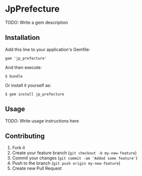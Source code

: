# JpPrefecture

TODO: Write a gem description

## Installation

Add this line to your application's Gemfile:

    gem 'jp_prefecture'

And then execute:

    $ bundle

Or install it yourself as:

    $ gem install jp_prefecture

## Usage

TODO: Write usage instructions here

## Contributing

1. Fork it
2. Create your feature branch (`git checkout -b my-new-feature`)
3. Commit your changes (`git commit -am 'Added some feature'`)
4. Push to the branch (`git push origin my-new-feature`)
5. Create new Pull Request
